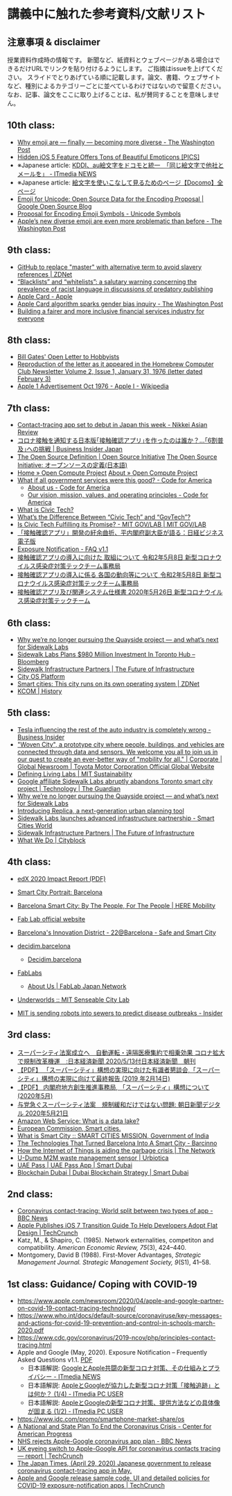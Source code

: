 # 講義中に触れた参考資料/文献リスト
## 注意事項 & disclaimer
授業資料作成時の情報です。
新聞など、紙資料とウェブページがある場合はできるだけURLでリンクを貼り付けるようにします。
ご指摘はissueを上げてください。
スライドでとりあげている順に記載します。論文、書籍、ウェブサイトなど、種別によるカテゴリーごとに並べているわけではないので留意ください。
なお、記事、論文をここに取り上げることは、私が賛同することを意味しません。

## 10th class: 
- [Why emoji are — finally — becoming more diverse \- The Washington Post](https://www.washingtonpost.com/technology/2019/07/18/why-emoji-are-finally-becoming-more-diverse/)
- [Hidden iOS 5 Feature Offers Tons of Beautiful Emoticons \[PICS\]](https://mashable.com/2011/12/07/hidden-ios-5-feature-emoji/)
- ※Japanese article: [KDDI、au絵文字をドコモと統一　「同じ絵文字で他社とメールを」 \- ITmedia NEWS](https://www.itmedia.co.jp/news/articles/1204/18/news085.html)
- ※Japanese article: [絵文字を使いこなして見るためのページ【Docomo】全ページ](http://trialgoods.com/emoji/?career=i&page=all)
- [Emoji for Unicode: Open Source Data for the Encoding Proposal \| Google Open Source Blog](https://opensource.googleblog.com/2008/11/emoji-for-unicode-open-source-data-for.html)
- [Proposal for Encoding Emoji Symbols \- Unicode Symbols](https://sites.google.com/site/unicodesymbols/Home/emoji-symbols/proposal-text)
- [Apple’s new diverse emoji are even more problematic than before \- The Washington Post](https://www.washingtonpost.com/posteverything/wp/2015/04/10/how-apples-new-multicultural-emojis-are-more-racist-than-before/)



## 9th class:
- [GitHub to replace "master" with alternative term to avoid slavery references \| ZDNet](https://www.zdnet.com/article/github-to-replace-master-with-alternative-term-to-avoid-slavery-references/)
- [“Blacklists” and “whitelists”: a salutary warning concerning the prevalence of racist language in discussions of predatory publishing](https://www.ncbi.nlm.nih.gov/pmc/articles/PMC6148600/)
- [Apple Card \- Apple](https://www.apple.com/apple-card/)
- [Apple Card algorithm sparks gender bias inquiry \- The Washington Post](https://www.washingtonpost.com/business/2019/11/11/apple-card-algorithm-sparks-gender-bias-allegations-against-goldman-sachs/)
- [Building a fairer and more inclusive financial services industry for everyone](https://medium.com/@nydfs/building-a-fairer-and-more-inclusive-financial-services-industry-for-everyone-917183dae954)

## 8th class:
- [Bill Gates' Open Letter to Hobbyists](http://www.blinkenlights.com/classiccmp/gateswhine.html)
- [Reproduction of the letter as it appeared in the Homebrew Computer Club Newsletter Volume 2, Issue 1, January 31, 1976 (letter dated February 3)](http://www.digibarn.com/collections/newsletters/homebrew/V2_01/homebrew_V2_01_p2.jpg)
- [Apple 1 Advertisement Oct 1976 \- Apple I \- Wikipedia](https://en.wikipedia.org/wiki/Apple_I#/media/File:Apple_1_Advertisement_Oct_1976.jpg)

## 7th class:
- [Contact\-tracing app set to debut in Japan this week \- Nikkei Asian Review](https://asia.nikkei.com/Spotlight/Coronavirus/Contact-tracing-app-set-to-debut-in-Japan-this-week)
- [コロナ接触を通知する日本版｢接触確認アプリ｣を作ったのは誰か？…｢6割普及｣への挑戦 \| Business Insider Japan](https://www.businessinsider.jp/post-214726)
- [The Open Source Definition \| Open Source Initiative](https://opensource.org/osd)
    [The Open Source Initiative: オープンソースの定義\(日本語\)](https://opensource.jp/osd/osd-japanese.html)
- [Home » Open Compute Project](https://www.opencompute.org/)
    [About » Open Compute Project](https://www.opencompute.org/about)
- [What if all government services were this good? \- Code for America](https://www.codeforamerica.org/)
    - [About us \- Code for America](https://www.codeforamerica.org/about-us)
    - [Our vision, mission, values, and operating principles \- Code for America](https://www.codeforamerica.org/values)
- [What is Civic Tech?](https://www.govtech.com/civic/What-is-Civic-Tech.html)
- [What’s the Difference Between “Civic Tech” and “GovTech”?](https://www.citizenlab.co/blog/civic-tech/whats-difference-civic-tech-govtech/)
- [Is Civic Tech Fulfilling its Promise? \- MIT GOV/LAB \| MIT GOV/LAB](https://mitgovlab.org/updates/is-civic-tech-fulfilling-its-promise/)
- [「接触確認アプリ」開発の紆余曲折、平内閣府副大臣が語る：日経ビジネス電子版](https://business.nikkei.com/atcl/gen/19/00005/060200147/)
- [Exposure Notification \- FAQ v1\.1](https://covid19-static.cdn-apple.com/applications/covid19/current/static/contact-tracing/pdf/ExposureNotification-FAQv1.0.pdf)
- [接触確認アプリの導入に向けた 取組について 令和2年5月8日 新型コロナウイルス感染症対策テックチーム事務局](https://cio.go.jp/sites/default/files/uploads/documents/techteam_20200509_04.pdf)
- [接触確認アプリの導入に係る 各国の動向等について 令和2年5月8日 新型コロナウイルス感染症対策テックチーム事務局](https://cio.go.jp/sites/default/files/uploads/documents/techteam_20200508_02.pdf)
- [接触確認アプリ及び関連システム仕様書 2020年5月26日 新型コロナウイルス感染症対策テックチーム](https://cio.go.jp/sites/default/files/uploads/documents/techteam_20200526_01.pdf)

## 6th class:
- [Why we’re no longer pursuing the Quayside project — and what’s next for Sidewalk Labs](https://medium.com/sidewalk-talk/why-were-no-longer-pursuing-the-quayside-project-and-what-s-next-for-sidewalk-labs-9a61de3fee3a)
- [Sidewalk Labs Plans $980 Million Investment In Toronto Hub – Bloomberg](https://www.bloomberg.com/news/articles/2019-06-24/sidewalk-labs-plans-980-million-investment-in-toronto-tech-city)
- [Sidewalk Infrastructure Partners | The Future of Infrastructure](https://www.sidewalkinfra.com/)
- [City OS Platform](https://cityoscommunity.com/en/plataforma-city-os/)
- [Smart cities: This city runs on its own operating system \| ZDNet](https://www.zdnet.com/article/smart-cities-this-city-runs-on-its-own-operating-system/)
- [KCOM | History](https://www.kcomgroupltd.com/about-us/our-business/history/)


## 5th class:
- [Tesla influencing the rest of the auto industry is completely wrong \- Business Insider](https://www.businessinsider.com/tesla-influencing-auto-industry-is-wrong-2019-1)
- ["Woven City", a prototype city where people, buildings, and vehicles are connected through data and sensors\. We welcome you all to join us in our quest to create an ever\-better way of "mobility for all\." \| Corporate \| Global Newsroom \| Toyota Motor Corporation Official Global Website](https://global.toyota/en/newsroom/corporate/31221914.html)
- [Defining Living Labs \| MIT Sustainability](https://sustainability.mit.edu/defining-living-labs)
- [Google affiliate Sidewalk Labs abruptly abandons Toronto smart city project \| Technology \| The Guardian](https://www.theguardian.com/technology/2020/may/07/google-sidewalk-labs-toronto-smart-city-abandoned)
- [Why we’re no longer pursuing the Quayside project — and what’s next for Sidewalk Labs](https://medium.com/sidewalk-talk/why-were-no-longer-pursuing-the-quayside-project-and-what-s-next-for-sidewalk-labs-9a61de3fee3a)
- [Introducing Replica, a next\-generation urban planning tool](https://medium.com/sidewalk-talk/introducing-replica-a-next-generation-urban-planning-tool-1b7425222e9e)
- [Sidewalk Labs launches advanced infrastructure partnership \- Smart Cities World](https://www.smartcitiesworld.net/news/news/sidewalk-labs-launches-advanced-infrastructure-partnership-4543)
- [Sidewalk Infrastructure Partners \| The Future of Infrastructure](https://www.sidewalkinfra.com/)
- [What We Do \| Cityblock](https://www.cityblock.com/approach)

## 4th class:
- [edX 2020 Impact Report (PDF)](https://www.edx.org/sites/default/files/2020-impact-report.pdf)

- [Smart City Portrait: Barcelona](https://hub.beesmart.city/city-portraits/smart-city-portrait-Barcelona)
- [Barcelona Smart City: By The People, For The People \| HERE Mobility](https://mobility.here.com/learn/smart-city-initiatives/barcelona-smart-city-people-people)
- [Fab Lab official website](https://www.fablabs.io/)
- [Barcelona's Innovation District \- 22@Barcelona \- Safe and Smart City](https://safesmart.city/en/district-22-barcelona/)
- [decidim\.barcelona](https://www.decidim.barcelona/)
  - [Decidim\.barcelona](http://www.eurocities.eu/eurocities/documents/Decidim-barcelona-WSPO-AZ9ATM)
- [FabLabs](https://www.fablabs.io/)  
  - [About Us \| FabLab Japan Network](http://fablabjapan.org/about/)
- [Underworlds :: MIT Senseable City Lab](http://senseable.mit.edu/uw-24h-study/)
- [MIT is sending robots into sewers to predict disease outbreaks \- Insider](https://www.insider.com/mit-underworlds-sends-robots-into-sewers-2016-8)

## 3rd class:
- [スーパーシティ法案成立へ　自動運転・遠隔医療集約で相乗効果 コロナ拡大で規制改革機運　:日本経済新聞 2020/5/13付日本経済新聞　朝刊](https://www.nikkei.com/article/DGKKZO58993860S0A510C2PP8000/)
- [【PDF】 「スーパーシティ」構想の実現に向けた有識者懇談会,「スーパーシティ」構想の実現に向けて最終報告 (2019 年2月14日)](https://www.kantei.go.jp/jp/singi/tiiki/kokusentoc/supercity/torikumi.pdf)
- [【PDF】 内閣府地方創生推進事務局, 「スーパーシティ」構想について  (2020年5月)](https://www.kantei.go.jp/jp/singi/tiiki/kokusentoc/supercity/supercity.pdf)
- [与党急ぐスーパーシティ法案　規制緩和だけではない問題: 朝日新聞デジタル 2020年5月21日](https://www.asahi.com/articles/ASN5N6RSBN5NUTFK004.html)
- [Amazon Web Service: What is a data lake?](https://aws.amazon.com/big-data/datalakes-and-analytics/what-is-a-data-lake/)
- [European Commission, Smart cities.](https://ec.europa.eu/info/eu-regional-and-urban-development/topics/cities-and-urban-development/city-initiatives/smart-cities_en)
- [What is Smart City :: SMART CITIES MISSION, Government of India](http://smartcities.gov.in/content/innerpage/what-is-smart-city.php)
- [The Technologies That Turned Barcelona Into A Smart City \- Barcinno](http://www.barcinno.com/barcelona-smart-city-technologies/)
- [How the Internet of Things is aiding the garbage crisis \| The Network](https://newsroom.cisco.com/feature-content?articleId=1757267)
- [U\-Dump M2M waste management sensor \| Urbiotica](https://www.urbiotica.com/en/producto/u-dump-m2m-2/)
- [UAE Pass \| UAE Pass App \| Smart Dubai](https://www.smartdubai.ae/apps-services/uae-pass)
- [Blockchain Dubai \| Dubai Blockchain Strategy \| Smart Dubai](https://www.smartdubai.ae/initiatives/blockchain)


## 2nd class: 
- [Coronavirus contact\-tracing: World split between two types of app \- BBC News](https://www.bbc.com/news/technology-52355028)
- [Apple Publishes iOS 7 Transition Guide To Help Developers Adopt Flat Design \| TechCrunch](https://techcrunch.com/2013/06/10/apple-publishes-ios-7-transition-guide-to-help-developers-adopt-flat-design/)
- Katz, M., & Shapiro, C. (1985). Network externalities, competiton and compatibility. *American Economic Review, 75*(3), 424–440.
- Montgomery, David B (1988). First-Mover Advantages, *Strategic Management Journal. Strategic Management Society, 9*(S1), 41–58. 

## 1st class: Guidance/ Coping with COVID-19
- https://www.apple.com/newsroom/2020/04/apple-and-google-partner-on-covid-19-contact-tracing-technology/
- https://www.who.int/docs/default-source/coronaviruse/key-messages-and-actions-for-covid-19-prevention-and-control-in-schools-march-2020.pdf
- https://www.cdc.gov/coronavirus/2019-ncov/php/principles-contact-tracing.html
- Apple and Google (May, 2020). Exposure Notification – Frequently Asked Questions v1.1. [PDF](https://covid19-static.cdn-apple.com/applications/covid19/current/static/contact-tracing/pdf/ExposureNotification-FAQv1.1.pdf)
  - 日本語解説: [GoogleとApple共闘の新型コロナ対策、その仕組みとプライバシー \- ITmedia NEWS](https://www.itmedia.co.jp/news/articles/2004/11/news018.html)
  - 日本語解説: [AppleとGoogleが協力した新型コロナ対策「接触追跡」とは何か？ \(1/4\) \- ITmedia PC USER](https://www.itmedia.co.jp/pcuser/articles/2004/11/news027.html)
  - 日本語解説:  [AppleとGoogleの新型コロナ対策、提供方法などの具体像が固まる \(1/2\) \- ITmedia PC USER](https://www.itmedia.co.jp/pcuser/articles/2005/05/news016.html)
- https://www.idc.com/promo/smartphone-market-share/os
- [A National and State Plan To End the Coronavirus Crisis \- Center for American Progress](https://www.americanprogress.org/issues/healthcare/news/2020/04/03/482613/national-state-plan-end-coronavirus-crisis/)
- [NHS rejects Apple\-Google coronavirus app plan \- BBC News](https://www.bbc.com/news/technology-52441428)
- [UK eyeing switch to Apple\-Google API for coronavirus contacts tracing — report \| TechCrunch](https://techcrunch.com/2020/05/07/uk-eyeing-switch-to-apple-google-api-for-coronavirus-contacts-tracing-report/)
- [The Japan Times, (April 29, 2020) Japanese government to release coronavirus contact-tracing app in May.](https://www.japantimes.co.jp/news/2020/04/29/national/japanese-government-release-coronavirus-contact-tracing-app-may/)
- [Apple and Google release sample code, UI and detailed policies for COVID\-19 exposure\-notification apps \| TechCrunch](https://techcrunch.com/2020/05/04/apple-and-google-release-sample-code-and-detailed-policies-for-covid-19-exposure-notification-apps/)


